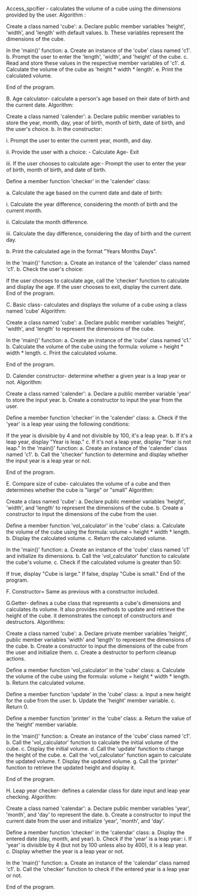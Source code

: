 Access_spcifier - calculates the volume of a cube using the dimensions provided by the user. Algorithm :

Create a class named 'cube': a. Declare public member variables 'height', 'width', and 'length' with default values. b. These variables represent the dimensions of the cube.

In the 'main()' function: a. Create an instance of the 'cube' class named 'c1'. b. Prompt the user to enter the 'length', 'width', and 'height' of the cube. c. Read and store these values in the respective member variables of 'c1'. d. Calculate the volume of the cube as 'height * width * length'. e. Print the calculated volume.

End of the program.

B. Age calculator- calculate a person's age based on their date of birth and the current date. Algorithm:

Create a class named 'calender': a. Declare public member variables to store the year, month, day, year of birth, month of birth, date of birth, and the user's choice. b. In the constructor:

i. Prompt the user to enter the current year, month, and day.

ii. Provide the user with a choice: - Calculate Age- Exit

iii. If the user chooses to calculate age:- Prompt the user to enter the year of birth, month of birth, and date of birth.

Define a member function 'checker' in the 'calender' class:

a. Calculate the age based on the current date and date of birth:

i. Calculate the year difference, considering the month of birth and the current month.

ii. Calculate the month difference.

iii. Calculate the day difference, considering the day of birth and the current day.

b. Print the calculated age in the format "Years Months Days".

In the 'main()' function: a. Create an instance of the 'calender' class named 'c1'. b. Check the user's choice:

If the user chooses to calculate age, call the 'checker' function to calculate and display the age.
If the user chooses to exit, display the current date.
End of the program.

C. Basic class- calculates and displays the volume of a cube using a class named 'cube' Algorithm:

Create a class named 'cube': a. Declare public member variables 'height', 'width', and 'length' to represent the dimensions of the cube.

In the 'main()' function: a. Create an instance of the 'cube' class named 'c1.' b. Calculate the volume of the cube using the formula: volume = height * width * length. c. Print the calculated volume.

End of the program.

D. Calender constructor- determine whether a given year is a leap year or not. Algorithm:

Create a class named 'calender': a. Declare a public member variable 'year' to store the input year. b. Create a constructor to input the year from the user.

Define a member function 'checker' in the 'calender' class: a. Check if the 'year' is a leap year using the following conditions:

If the year is divisible by 4 and not divisible by 100, it's a leap year. b. If it's a leap year, display "Year is leap." c. If it's not a leap year, display "Year is not leap."
In the 'main()' function: a. Create an instance of the 'calender' class named 'c1'. b. Call the 'checker' function to determine and display whether the input year is a leap year or not.

End of the program.

E. Compare size of cube- calculates the volume of a cube and then determines whether the cube is "large" or "small" Algorithm:

Create a class named 'cube': a. Declare public member variables 'height', 'width', and 'length' to represent the dimensions of the cube. b. Create a constructor to input the dimensions of the cube from the user.

Define a member function 'vol_calculator' in the 'cube' class: a. Calculate the volume of the cube using the formula: volume = height * width * length. b. Display the calculated volume. c. Return the calculated volume.

In the 'main()' function: a. Create an instance of the 'cube' class named 'c1' and initialize its dimensions. b. Call the 'vol_calculator' function to calculate the cube's volume. c. Check if the calculated volume is greater than 50:

If true, display "Cube is large."
If false, display "Cube is small."
End of the program.

F. Constructor= Same as previous with a constructor included.

G.Getter- defines a cube class that represents a cube's dimensions and calculates its volume. It also provides methods to update and retrieve the height of the cube. it demonstrates the concept of constructors and destructors. Algorithms:

Create a class named 'cube': a. Declare private member variables 'height', public member variables 'width' and 'length' to represent the dimensions of the cube. b. Create a constructor to input the dimensions of the cube from the user and initialize them. c. Create a destructor to perform cleanup actions.

Define a member function 'vol_calculator' in the 'cube' class: a. Calculate the volume of the cube using the formula: volume = height * width * length. b. Return the calculated volume.

Define a member function 'update' in the 'cube' class: a. Input a new height for the cube from the user. b. Update the 'height' member variable. c. Return 0.

Define a member function 'printer' in the 'cube' class: a. Return the value of the 'height' member variable.

In the 'main()' function: a. Create an instance of the 'cube' class named 'c1'. b. Call the 'vol_calculator' function to calculate the initial volume of the cube. c. Display the initial volume. d. Call the 'update' function to change the height of the cube. e. Call the 'vol_calculator' function again to calculate the updated volume. f. Display the updated volume. g. Call the 'printer' function to retrieve the updated height and display it.

End of the program.

H. Leap year checker- defines a calendar class for date input and leap year checking. Algorithm:

Create a class named 'calendar': a. Declare public member variables 'year', 'month', and 'day' to represent the date. b. Create a constructor to input the current date from the user and initialize 'year', 'month', and 'day'.

Define a member function 'checker' in the 'calendar' class: a. Display the entered date (day, month, and year). b. Check if the 'year' is a leap year: i. If 'year' is divisible by 4 (but not by 100 unless also by 400), it is a leap year. c. Display whether the year is a leap year or not.

In the 'main()' function: a. Create an instance of the 'calendar' class named 'c1'. b. Call the 'checker' function to check if the entered year is a leap year or not.

End of the program.
